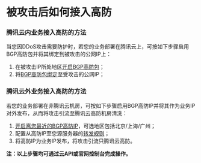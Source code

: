 # 被攻击后如何接入高防
### 腾讯云内业务接入高防的方法
<span>当您因DDoS攻击需要防护时，若您的业务部署在腾讯云上，可按如下步骤启用BGP高防包并将其绑定到被攻击的公网IP上：</span>
<ol>
<li>在被攻击IP所处地区<a href="https://buy.qcloud.com/bgp_sp">开启BGP高防包</a>；</li>
<li>将<a href="https://console.qcloud.com/dayu/bgp">BGP高防包绑定</a>至受攻击的公网IP；</li>
</ol>

### 腾讯云外业务接入高防的方法
<span>若您的业务部署在非腾讯云机房，可按如下步骤启用BGP高防IP并将其作为业务IP对外发布，从而将攻击引流至腾讯云高防机房清洗：</span>
<ol>
<li><a href="https://buy.qcloud.com/bgp_ip">开启离您最近的BGP高防IP</a>，可选地区包括北京/上海/广州；</li>
<li>配置从高防IP至您源服务器的<a href="https://console.qcloud.com/dayu/bgpip/detail/bgpip-000000uo">转发规则</a>；</li>
<li>将高防IP为业务IP发布，将攻击引流只腾讯云高防。</li>
</ol>

<strong>注：以上步骤均可通过云API或官网控制台完成操作。</strong>